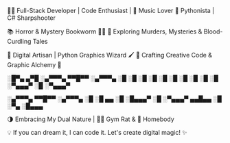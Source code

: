 👨‍💻 Full-Stack Developer | Code Enthusiast | 🎵 Music Lover
🐍 Pythonista | C# Sharpshooter

📚 Horror & Mystery Bookworm 🕵️‍♂️ 
🔪 Exploring Murders, Mysteries & Blood-Curdling Tales

🔲 Digital Artisan | Python Graphics Wizard 🖌️
📐 Crafting Creative Code & Graphic Alchemy
🎨

 ░█▀▄ ▄▀█ ░▄▀▀▀▄ ▀▀█▀▀ ░▄▀▀▀▄
 ░█ ░█ ░█ ░█  ░█  ░█   ░█  ░█
 ░█    ░█ ░▀▄▄▄▀  ░█   ░▀▄▄▄▀                                                                                                                                   

░▄▀▀▀▄ ▀▀█▀▀ ░▄▀▀▀▄ ░█                                                                                                                                       ░█ ▄▄   ░█   ░█▄▄▄▀ ░█                                                                                                                                       ░▀▄▄▄▀ ▄▄█▄▄ ░█ ░▀▄ ░█▄▄▄

🌗 Embracing My Dual Nature | 🏋️‍♂️ Gym Rat & 🏡 Homebody

💡 If you can dream it, I can code it. Let's create digital magic! ✨

